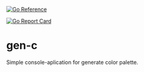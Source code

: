 [![Go Reference](https://pkg.go.dev/badge/github.com/steelWinds/gen-c.svg)](https://pkg.go.dev/github.com/steelWinds/gen-c)

[![Go Report Card](https://goreportcard.com/badge/github.com/steelWinds/gen-c)](https://goreportcard.com/report/github.com/steelWinds/gen-c)

# gen-c
Simple console-aplication for generate color palette.

